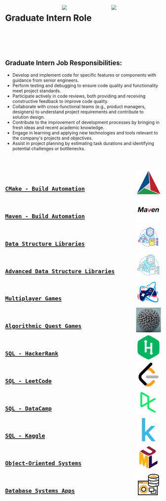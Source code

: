 <a href="/level-2/README.md"><img align="right" width="160" src="/logos/emp06.png"></img></a>
<a href="/level-2/README.md"><img align="right" width="160" src="/logos/emp05.png"></img></a>

# Graduate Intern Role

<br><br><br><br>

## Graduate Intern Job Responsibilities:
- Develop and implement code for specific features or components with guidance from senior engineers.
- Perform testing and debugging to ensure code quality and functionality meet project standards.
- Participate actively in code reviews, both providing and receiving constructive feedback to improve code quality.
- Collaborate with cross-functional teams (e.g., product managers, designers) to understand project requirements and contribute to solution design.
- Contribute to the improvement of development processes by bringing in fresh ideas and recent academic knowledge.
- Engage in learning and applying new technologies and tools relevant to the company's projects and objectives.
- Assist in project planning by estimating task durations and identifying potential challenges or bottlenecks.

<br><br>

<a href="https://github.com/cs-MohamedAyman/Version-Control-System-and-Automation/blob/master/CMake/README.md">
<img align="right" width="80" src="https://github.com/cs-MohamedAyman/cs-MohamedAyman/blob/master/logos/cmake.png"></img></a>
<br>

## [`CMake - Build Automation`](https://github.com/cs-MohamedAyman/Version-Control-System-and-Automation/blob/master/CMake/README.md)

<a href="https://github.com/cs-MohamedAyman/Version-Control-System-and-Automation/blob/master/Maven/README.md">
<img align="right" width="80" src="https://github.com/cs-MohamedAyman/cs-MohamedAyman/blob/master/logos/maven.png"></img></a>
<br>

## [`Maven - Build Automation`](https://github.com/cs-MohamedAyman/Version-Control-System-and-Automation/blob/master/Maven/README.md)

<a href="https://github.com/cs-MohamedAyman/Software-Engineering-Educational-Projects/blob/master/data-structure-libraries/README.md"><img align="right" width="80" src="https://github.com/cs-MohamedAyman/Software-Engineering-Educational-Projects/blob/master/logos/data-structure-libraries.png"></img></a>
<br>

## [`Data Structure Libraries`](https://github.com/cs-MohamedAyman/Software-Engineering-Educational-Projects/blob/master/data-structure-libraries/README.md)

<a href="https://github.com/cs-MohamedAyman/Software-Engineering-Educational-Projects/blob/master/advanced-data-structure-libraries/README.md">
<img align="right" width="80" src="https://github.com/cs-MohamedAyman/Software-Engineering-Educational-Projects/blob/master/logos/advanced-data-structure-libraries.png"></img></a>
<br>

## [`Advanced Data Structure Libraries`](https://github.com/cs-MohamedAyman/Software-Engineering-Educational-Projects/blob/master/advanced-data-structure-libraries/README.md)

<a href="https://github.com/cs-MohamedAyman/Software-Engineering-Educational-Projects/blob/master/multiplayer-games/README.md">
<img align="right" width="80" src="https://github.com/cs-MohamedAyman/Software-Engineering-Educational-Projects/blob/master/logos/multiplayer-games.png"></img></a>
<br>

## [`Multiplayer Games`](https://github.com/cs-MohamedAyman/Software-Engineering-Educational-Projects/blob/master/multiplayer-games/README.md)

<a href="https://github.com/cs-MohamedAyman/Software-Engineering-Educational-Projects/blob/master/algorithmic-quest-games/README.md">
<img align="right" width="80" src="https://github.com/cs-MohamedAyman/Software-Engineering-Educational-Projects/blob/master/logos/algorithmic-quest-games.png"></img></a>
<br>

## [`Algorithmic Quest Games`](https://github.com/cs-MohamedAyman/Software-Engineering-Educational-Projects/blob/master/algorithmic-quest-games/README.md)

<a href="https://github.com/cs-MohamedAyman/Data-Science-Case-Studies/blob/master/level-1/">
<img align="right" width="80" src="https://github.com/cs-MohamedAyman/Data-Science-Case-Studies/blob/master/logos/hackerrank.png"></img></a>
<br>

## [`SQL - HackerRank`](https://github.com/cs-MohamedAyman/Data-Science-Case-Studies/blob/master/level-1/)

<a href="https://github.com/cs-MohamedAyman/Data-Science-Case-Studies/blob/master/level-1/">
<img align="right" width="80" src="https://github.com/cs-MohamedAyman/Data-Science-Case-Studies/blob/master/logos/leetcode.png"></img></a>
<br>

## [`SQL - LeetCode`](https://github.com/cs-MohamedAyman/Data-Science-Case-Studies/blob/master/level-1/)

<a href="https://github.com/cs-MohamedAyman/Data-Science-Case-Studies/blob/master/level-1/">
<img align="right" width="80" src="https://github.com/cs-MohamedAyman/Data-Science-Case-Studies/blob/master/logos/datacamp.png"></img></a>
<br>

## [`SQL - DataCamp`](https://github.com/cs-MohamedAyman/Data-Science-Case-Studies/blob/master/level-1/)

<a href="https://github.com/cs-MohamedAyman/Data-Science-Case-Studies/blob/master/level-1/">
<img align="right" width="80" src="https://github.com/cs-MohamedAyman/Data-Science-Case-Studies/blob/master/logos/kaggle.png"></img></a>
<br>

## [`SQL - Kaggle`](https://github.com/cs-MohamedAyman/Data-Science-Case-Studies/blob/master/level-1/)

<a href="https://github.com/cs-MohamedAyman/Software-Engineering-Educational-Projects/blob/master/object-oriented-systems/README.md">
<img align="right" width="80" src="https://github.com/cs-MohamedAyman/Software-Engineering-Educational-Projects/blob/master/logos/object-oriented-systems.png"></img></a>
<br>

## [`Object-Oriented Systems`](https://github.com/cs-MohamedAyman/Software-Engineering-Educational-Projects/blob/master/object-oriented-systems/README.md)

<a href="https://github.com/cs-MohamedAyman/Software-Engineering-Educational-Projects/blob/master/database-systems-apps/README.md">
<img align="right" width="80" src="https://github.com/cs-MohamedAyman/Software-Engineering-Educational-Projects/blob/master/logos/database-systems-apps.png"></img></a>
<br>

## [`Database Systems Apps`](https://github.com/cs-MohamedAyman/Software-Engineering-Educational-Projects/blob/master/database-systems-apps/README.md)
